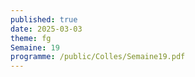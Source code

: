 ```yaml
---
published: true
date: 2025-03-03
theme: fg
Semaine: 19
programme: /public/Colles/Semaine19.pdf
---
```

